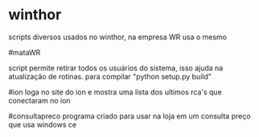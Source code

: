 # winthor

scripts diversos usados no winthor, na empresa WR usa o mesmo

#mataWR

script permite retirar todos os usuários do sistema, isso ajuda na atualização de rotinas.
para compilar "python setup.py build"

#ion
loga no site do ion e mostra uma lista dos ultimos rca's que conectaram no ion

#consultapreco
programa criado para usar na loja em um consulta preço que usa windows ce